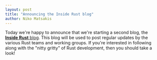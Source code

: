 ```yaml
---
layout: post
title: "Announcing the Inside Rust blog"
author: Niko Matsakis
---
```


Today we're happy to announce that we're starting a second blog, the
[**Inside Rust** blog][irb]. This blog will be used to post regular
updates by the various Rust teams and working groups. If you're
interested in following along with the "nitty gritty" of Rust
development, then you should take a look!

[irb]: ../../../inside-rust/index.html

